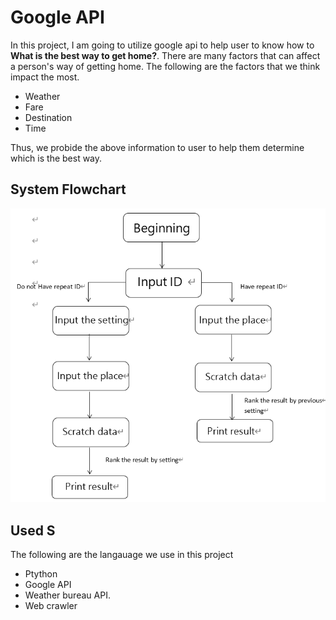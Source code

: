 # Google API

In this project, I am going to utilize google api to help user to know how to **What is the best way to get home?**. There are many factors that can affect a person's way of getting home. The following are the factors that we think impact the most.
* Weather
* Fare
* Destination
* Time

Thus, we probide the above information to user to help them determine which is the best way.
## System Flowchart
![alt text](image-2.png)
## Used S
The following are the langauage we use in this project
* Ptython
* Google API
* Weather bureau API.
* Web crawler
